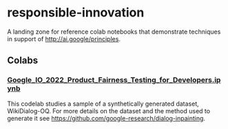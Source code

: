 # responsible-innovation

A landing zone for reference colab notebooks that demonstrate techniques in support of http://ai.google/principles.

## Colabs

### [Google_IO_2022_Product_Fairness_Testing_for_Developers.ipynb](https://github.com/google/responsible-innovation/blob/main/colabs/Google_IO_2022_Product_Fairness_Testing_for_Developers.ipynb)

This codelab studies a sample of a synthetically generated dataset, WikiDialog-OQ. For more details on the dataset and the method used to generate it see https://github.com/google-research/dialog-inpainting.
